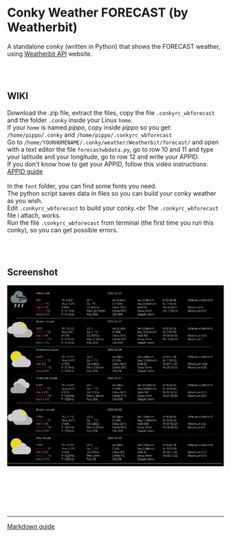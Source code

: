 # Conky Weather FORECAST (by Weatherbit)
 
A standalone conky (written in Python) that shows the FORECAST weather, using [Weatherbit API](https://weatherbit.io/) website.<br>

<br>
<br>

## **WIKI**<br>

Download the .zip file, extract the files, copy the file `.conkyrc_wbforecast` and the folder `.conky` inside your Linux `home`.<br>
If your `home` is named *pippo*, copy inside *pippo* so you get: `/home/pippo/.conky` and `/home/pippo/.conkyrc_wbforecast`<br>
Go to `/home/YOURHOMENAME/.conky/weather/Weatherbit/forecast/` and open with a text editor the file `forecastwbdata.py`, go to row 10 and 11 and type your latitude and your longitude, go to row 12 and write your APPID.<br>
If you don't know how to get your APPID, follow this video instructions: [APPID guide](https://youtu.be/O0nNilsTJSM?si=Tm1P7A1MYvipxb6L&t=30)<br>
<br>
In the `font` folder, you can find some fonts you need.<br>
The python script saves data in files so you can build your conky weather as you wish.<br>
Edit `.conkyrc_wbforecast` to build your conky.<br 
The `.conkyrc_wbforecast` file i attach, works.<br>
Run the file `.conkyrc_wbforecast` from terminal (the first time you run this conky), so you can get possible errors. 




<br>
<br>

## Screenshot

![](https://github.com/TheHeadlessOfficial/weather_forecastWB/blob/main/.conky/docs/screenshot.png)<br>

<br>
<br>
<br>
<br>
<br>

---
[Markdown guide](https://docs.github.com/en/get-started/writing-on-github/getting-started-with-writing-and-formatting-on-github/basic-writing-and-formatting-syntax)


